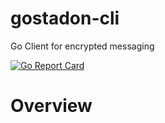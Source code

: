 gostadon-cli
=====
Go Client for encrypted messaging

[![Go Report Card](https://goreportcard.com/badge/github.com/nthomas20/gostadon-cli)](https://goreportcard.com/report/github.com/nthomas20/gostadon-cli)

# Overview